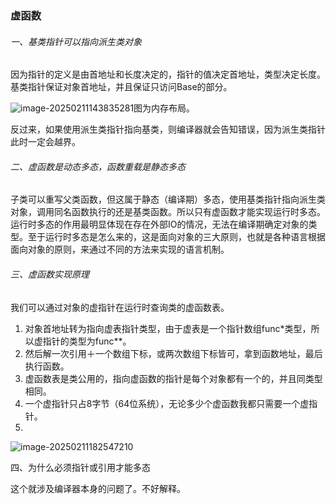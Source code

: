 ### 虚函数

###### 一、基类指针可以指向派生类对象

因为指针的定义是由首地址和长度决定的，指针的值决定首地址，类型决定长度。基类指针保证对象首地址，并且保证只访问Base的部分。

![image-20250211143835281](C:\Users\yujunda\AppData\Roaming\Typora\typora-user-images\image-20250211143835281.png)图为内存布局。

反过来，如果使用派生类指针指向基类，则编译器就会告知错误，因为派生类指针此时一定会越界。

###### 二、虚函数是动态多态，函数重载是静态多态

子类可以重写父类函数，但这属于静态（编译期）多态，使用基类指针指向派生类对象，调用同名函数执行的还是基类函数。所以只有虚函数才能实现运行时多态。运行时多态的作用最明显体现在存在外部IO的情况，无法在编译期确定对象的类型。至于运行时多态是怎么来的，这是面向对象的三大原则，也就是各种语言根据面向对象的原则，来通过不同的方法来实现的语言机制。

###### 三、虚函数实现原理

我们可以通过对象的虚指针在运行时查询类的虚函数表。

1. 对象首地址转为指向虚表指针类型，由于虚表是一个指针数组func*类型，所以虚指针的类型为func**。
2. 然后解一次引用＋一个数组下标，或两次数组下标皆可，拿到函数地址，最后执行函数。
3. 虚函数表是类公用的，指向虚函数的指针是每个对象都有一个的，并且同类型相同。
4. 一个虚指针只占8字节（64位系统），无论多少个虚函数我都只需要一个虚指针。
5. 

![image-20250211182547210](C:\Users\yujunda\AppData\Roaming\Typora\typora-user-images\image-20250211182547210.png)

四、为什么必须指针或引用才能多态

这个就涉及编译器本身的问题了。不好解释。